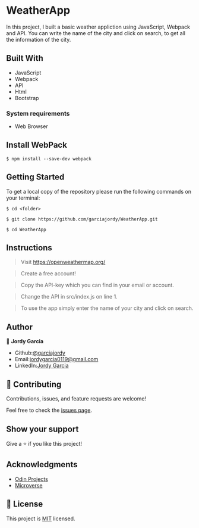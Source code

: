 # WeatherApp

In this project, I built a basic weather appliction using JavaScript, Webpack and API. You can write the name of the city and click on search, to get all the information of the city.

## Built With

- JavaScript
- Webpack
- API
- Html
- Bootstrap

### System requirements

- Web Browser

## Install WebPack

```
$ npm install --save-dev webpack
```

## Getting Started

To get a local copy of the repository please run the following commands on your terminal:

```
$ cd <folder>
```

```
$ git clone https://github.com/garciajordy/WeatherApp.git
```

```
$ cd WeatherApp
```

## Instructions

> Visit https://openweathermap.org/

> Create a free account!

> Copy the API-key which you can find in your email or account.

> Change the API in src/index.js on line 1.

> To use the app simply enter the name of your city and click on search.

## Author

👤 **Jordy Garcia**

- Github:[@garciajordy](https://github.com/garciajordy)
- Email:[jordygarcia0119@gmail.com](https://mail.google.com/mail/?view=cm&source=mailto&to=jordygarcia0119@gmail.com)
- LinkedIn:[Jordy Garcia](https://www.linkedin.com/in/jordy-garcia-675849206/)

## 🤝 Contributing

Contributions, issues, and feature requests are welcome!

Feel free to check the [issues page](https://github.com/garciajordy/WeatherApp/issues).

## Show your support

Give a ⭐️ if you like this project!

## Acknowledgments

- [Odin Projects](https://www.theodinproject.com/courses/)
- [Microverse](https://microverse.com)

## 📝 License

This project is [MIT](https://mit-license.org/) licensed.
